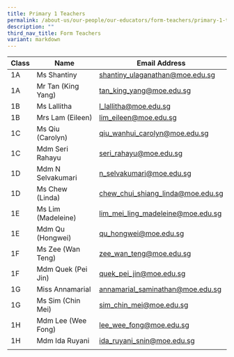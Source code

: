 ```yaml
---
title: Primary 1 Teachers
permalink: /about-us/our-people/our-educators/form-teachers/primary-1-teachers/
description: ""
third_nav_title: Form Teachers
variant: markdown
---
```

| Class |  Name |  Email Address |
|---|---|---|
| 1A | Ms Shantiny | shantiny_ulaganathan@moe.edu.sg |
| 1A | Mr Tan (King Yang) | tan_king_yang@moe.edu.sg |
| 1B | Ms Lallitha | l_lallitha@moe.edu.sg |
| 1B | Mrs Lam (Eileen) | lim_eileen@moe.edu.sg |
| 1C | Ms Qiu (Carolyn) | qiu_wanhui_carolyn@moe.edu.sg |
| 1C | Mdm Seri Rahayu | seri_rahayu@moe.edu.sg |
| 1D | Mdm N Selvakumari | n_selvakumari@moe.edu.sg |
| 1D | Ms Chew (Linda) | chew_chui_shiang_linda@moe.edu.sg |
| 1E | Ms Lim (Madeleine) | lim_mei_ling_madeleine@moe.edu.sg |
| 1E | Mdm Qu (Hongwei) | qu_hongwei@moe.edu.sg |
| 1F | Ms Zee (Wan Teng) | zee_wan_teng@moe.edu.sg |
| 1F | Mdm Quek (Pei Jin) | quek_pei_jin@moe.edu.sg |
| 1G | Miss Annamarial	| annamarial_saminathan@moe.edu.sg |
| 1G | Ms Sim (Chin Mei) | sim_chin_mei@moe.edu.sg |
| 1H | Mdm Lee (Wee Fong) | lee_wee_fong@moe.edu.sg |
| 1H | Mdm Ida Ruyani | ida_ruyani_snin@moe.edu.sg |
| | | |